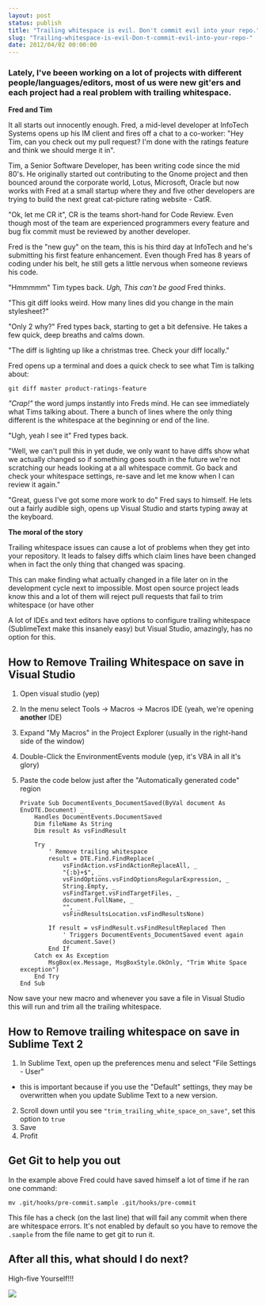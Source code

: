 ```yaml
---
layout: post
status: publish
title: "Trailing whitespace is evil. Don't commit evil into your repo."
slug: "Trailing-whitespace-is-evil-Don-t-commit-evil-into-your-repo-"
date: 2012/04/02 00:00:00
---
```


### Lately, I've beeen working on a lot of projects with different people/languages/editors, most of us were new git'ers and each project had a real problem with trailing whitespace.

**Fred and Tim**

It all starts out innocently enough. Fred, a mid-level developer at InfoTech Systems opens up his IM client and fires off a chat to a co-worker: "Hey Tim, can you check out my pull request? I'm done with the ratings feature and think we should merge it in".


Tim, a Senior Software Developer, has been writing code since the mid 80's. He originally started out contributing to the Gnome project and then bounced around the corporate world, Lotus, Microsoft, Oracle but now works with Fred at a small startup where they and five other developers are trying to build the next great cat-picture rating website - CatR.


"Ok, let me CR it", CR is the teams short-hand for Code Review. Even though most of the team are experienced programmers every feature and bug fix commit must be reviewed by another developer.


Fred is the "new guy" on the team, this is his third day at InfoTech and he's submitting his first feature enhancement. Even though Fred has 8 years of coding under his belt, he still gets a little nervous when someone reviews his code.


"Hmmmmm" Tim types back. *Ugh, This can't be good* Fred thinks.


"This git diff looks weird. How many lines did you change in the main stylesheet?"


"Only 2 why?" Fred types back, starting to get a bit defensive. He takes a few quick, deep breaths and calms down.


"The diff is lighting up like a christmas tree. Check your diff locally."


Fred opens up a terminal and does a quick check to see what Tim is talking about:


    git diff master product-ratings-feature


*"Crap!"* the word jumps instantly into Freds mind. He can see immediately what Tims talking about. There a bunch of lines where the only thing different is the whitespace at the beginning or end of the line.


"Ugh, yeah I see it" Fred types back.


"Well, we can't pull this in yet dude, we only want to have diffs show what we actually changed so if something goes south in the future we're not scratching our heads looking at a all whitespace commit. Go back and check your whitespace settings, re-save and let me know when I can review it again."


"Great, guess I've got some more work to do" Fred says to himself. He lets out a fairly audible sigh, opens up Visual Studio and starts typing away at the keyboard.

**The moral of the story**



Trailing whitespace issues can cause a lot of problems when they get into your repository. It leads to falsey diffs which claim lines have been changed when in fact the only thing that changed was spacing.


This can make finding what actually changed in a file later on in the development cycle next to impossible. Most open source project leads know this and a lot of them will reject pull requests that fail to trim whitespace (or have other


A lot of IDEs and text editors have options to configure trailing whitespace (SublimeText make this insanely easy) but Visual Studio, amazingly, has no option for this.


## How to Remove Trailing Whitespace on save in Visual Studio

 1. Open visual studio (yep)
 2. In the menu select Tools -&gt; Macros -&gt; Macros IDE (yeah, we're opening **another** IDE)
 3. Expand "My Macros" in the Project Explorer (usually in the right-hand side of the window)
 4. Double-Click the EnvironmentEvents module (yep, it's VBA in all it's glory)
 5. Paste the code below just after the "Automatically generated code" region

        Private Sub DocumentEvents_DocumentSaved(ByVal document As EnvDTE.Document) _
	        Handles DocumentEvents.DocumentSaved
	        Dim fileName As String
	        Dim result As vsFindResult

	        Try
	            ' Remove trailing whitespace
	            result = DTE.Find.FindReplace( _
	                vsFindAction.vsFindActionReplaceAll, _
	                "{:b}+$", _
	                vsFindOptions.vsFindOptionsRegularExpression, _
	                String.Empty, _
	                vsFindTarget.vsFindTargetFiles, _
	                document.FullName, _
	                "", _
	                vsFindResultsLocation.vsFindResultsNone)

	            If result = vsFindResult.vsFindResultReplaced Then
	                ' Triggers DocumentEvents_DocumentSaved event again
	                document.Save()
	            End If
	        Catch ex As Exception
	            MsgBox(ex.Message, MsgBoxStyle.OkOnly, "Trim White Space exception")
	        End Try
	    End Sub


Now save your new macro and whenever you save a file in Visual Studio this will run and trim all the trailing whitespace.


## How to Remove trailing whitespace on save in Sublime Text 2

 1. In Sublime Text, open up the preferences menu and select "File Settings - User"
   - this is important because if you use the "Default" settings, they may be overwritten when you update Sublime Text to a new version.
 2. Scroll down until you see `"trim_trailing_white_space_on_save"`, set this option to `true`
 3. Save
 4. Profit



## Get Git to help you out

In the example above Fred could have saved himself a lot of time if he ran one command:


    mv .git/hooks/pre-commit.sample .git/hooks/pre-commit



This file has a check (on the last line) that will fail any commit when there are whitespace errors. It's not enabled by default so you have to remove the `.sample` from the file name to get git to run it.

## After all this, what should I do next? ##

High-five Yourself!!!


![][1]


  [1]: http://dl.dropbox.com/u/6291954/MnEIl.gif
